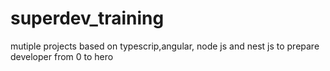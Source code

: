# superdev_training
mutiple projects based on typescrip,angular, node js and nest js to prepare developer from 0 to hero
